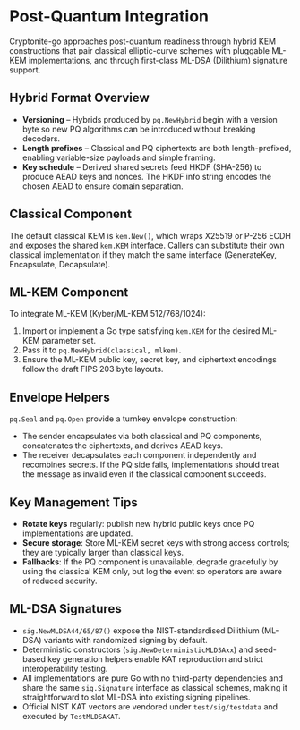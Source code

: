 # Post-Quantum Integration

Cryptonite-go approaches post-quantum readiness through hybrid KEM constructions that pair classical elliptic-curve
schemes with pluggable ML-KEM implementations, and through first-class ML-DSA (Dilithium) signature support.

## Hybrid Format Overview

- **Versioning** – Hybrids produced by `pq.NewHybrid` begin with a version byte so new PQ algorithms can be introduced
  without breaking decoders.
- **Length prefixes** – Classical and PQ ciphertexts are both length-prefixed, enabling variable-size payloads and simple
  framing.
- **Key schedule** – Derived shared secrets feed HKDF (SHA-256) to produce AEAD keys and nonces. The HKDF info string
  encodes the chosen AEAD to ensure domain separation.

## Classical Component

The default classical KEM is `kem.New()`, which wraps X25519 or P-256 ECDH and exposes the shared `kem.KEM` interface.
Callers can substitute their own classical implementation if they match the same interface (GenerateKey, Encapsulate,
Decapsulate).

## ML-KEM Component

To integrate ML-KEM (Kyber/ML-KEM 512/768/1024):

1. Import or implement a Go type satisfying `kem.KEM` for the desired ML-KEM parameter set.
2. Pass it to `pq.NewHybrid(classical, mlkem)`.
3. Ensure the ML-KEM public key, secret key, and ciphertext encodings follow the draft FIPS 203 byte layouts.

## Envelope Helpers

`pq.Seal` and `pq.Open` provide a turnkey envelope construction:

- The sender encapsulates via both classical and PQ components, concatenates the ciphertexts, and derives AEAD keys.
- The receiver decapsulates each component independently and recombines secrets. If the PQ side fails, implementations
  should treat the message as invalid even if the classical component succeeds.

## Key Management Tips

- **Rotate keys** regularly: publish new hybrid public keys once PQ implementations are updated.
- **Secure storage**: Store ML-KEM secret keys with strong access controls; they are typically larger than classical keys.
- **Fallbacks**: If the PQ component is unavailable, degrade gracefully by using the classical KEM only, but log the event
  so operators are aware of reduced security.

## ML-DSA Signatures

- `sig.NewMLDSA44/65/87()` expose the NIST-standardised Dilithium (ML-DSA) variants with randomized signing by default.
- Deterministic constructors (`sig.NewDeterministicMLDSAxx`) and seed-based key generation helpers enable KAT reproduction
  and strict interoperability testing.
- All implementations are pure Go with no third-party dependencies and share the same `sig.Signature` interface as
  classical schemes, making it straightforward to slot ML-DSA into existing signing pipelines.
- Official NIST KAT vectors are vendored under `test/sig/testdata` and executed by `TestMLDSAKAT`.

